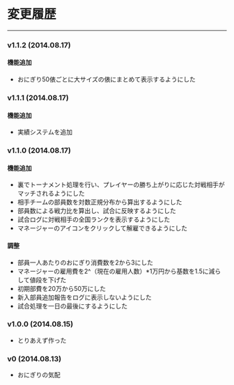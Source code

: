 # 変更履歴

----
### v1.1.2 (2014.08.17)

#### 機能追加

* おにぎり50俵ごとに大サイズの俵にまとめて表示するようにした

### v1.1.1 (2014.08.17)

#### 機能追加

* 実績システムを追加

### v1.1.0 (2014.08.17)

#### 機能追加

* 裏でトーナメント処理を行い、プレイヤーの勝ち上がりに応じた対戦相手がマッチされるようにした
* 相手チームの部員数を対数正規分布から算出するようにした
* 部員数による戦力比を算出し、試合に反映するようにした
* 試合ログに対戦相手の全国ランクを表示するようにした
* マネージャーのアイコンをクリックして解雇できるようにした

#### 調整

* 部員一人あたりのおにぎり消費数を2から3にした
* マネージャーの雇用費を2^（現在の雇用人数）*1万円から基数を1.5に減らして値段を下げた
* 初期部費を20万から50万にした
* 新入部員追加報告をログに表示しないようにした
* 試合処理を一日の最後にするようにした

### v1.0.0 (2014.08.15)

* とりあえず作った

### v0 (2014.08.13)

* おにぎりの気配

